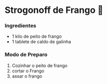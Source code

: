  # Strogonoff de Frango :chicken:

### Ingredientes

- 1 kilo de peito de frango
- 1 tablete de caldo de galinha



### Modo de Preparo

1. Cozinhar o peito de frango
2. cortar o Frango
3. assar o frango



 
